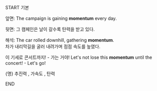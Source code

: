 START
기본

앞면:
The campaign is gaining **momentum** every day.

뒷면:
그 캠페인은 날이 갈수록 탄력을 받고 있다.

해석:
The car rolled downhill, gathering **momentum**.  
차가 내리막길을 굴러 내려가며 점점 속도를 높였다.

이 기세로 콘서트까지! - 가는 거야!
Let's not lose this **momentum** until the concert! - Let's go!

{명} 추진력 , 가속도 , 탄력  
<!--ID: 1747213161416-->
END